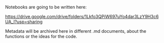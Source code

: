 Notebooks are going to be written here:

https://drive.google.com/drive/folders/1Lkfo3QPiW697uYo4dar3LzY9H3c6UA_I?usp=sharing

Metadata will be archived here in different .md documents, about the functions or the ideas for the code.


